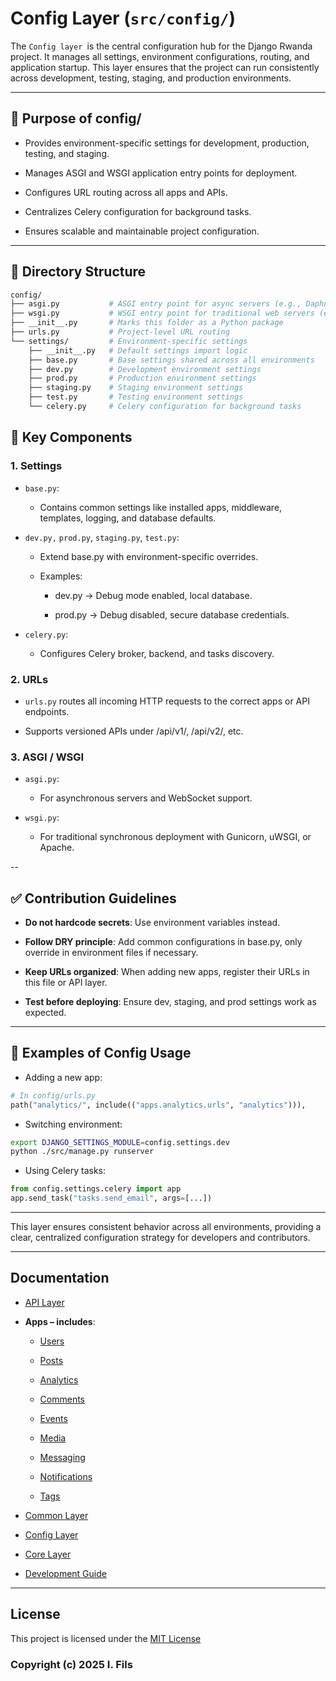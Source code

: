# Config Layer (`src/config/`)

The `Config layer `is the central configuration hub for the Django Rwanda project. It manages all settings, environment configurations, routing, and application startup. This layer ensures that the project can run consistently across development, testing, staging, and production environments.

---

## 📌 Purpose of config/

- Provides environment-specific settings for development, production, testing, and staging.

- Manages ASGI and WSGI application entry points for deployment.

- Configures URL routing across all apps and APIs.

- Centralizes Celery configuration for background tasks.

- Ensures scalable and maintainable project configuration.

---

## 📂 Directory Structure

```bash
config/
├── asgi.py           # ASGI entry point for async servers (e.g., Daphne, Uvicorn)
├── wsgi.py           # WSGI entry point for traditional web servers (e.g., Gunicorn)
├── __init__.py       # Marks this folder as a Python package
├── urls.py           # Project-level URL routing
└── settings/         # Environment-specific settings
    ├── __init__.py   # Default settings import logic
    ├── base.py       # Base settings shared across all environments
    ├── dev.py        # Development environment settings
    ├── prod.py       # Production environment settings
    ├── staging.py    # Staging environment settings
    ├── test.py       # Testing environment settings
    └── celery.py     # Celery configuration for background tasks
```

## 🔑 Key Components

### 1. Settings

- `base.py`:

    - Contains common settings like installed apps, middleware, templates, logging, and database defaults.

- `dev.py,` `prod.py`, `staging.py`, `test.py`:

    - Extend base.py with environment-specific overrides.

    - Examples:

        - dev.py → Debug mode enabled, local database.

        - prod.py → Debug disabled, secure database credentials.

- `celery.py`:

    - Configures Celery broker, backend, and tasks discovery.

### 2. URLs

- `urls.py` routes all incoming HTTP requests to the correct apps or API endpoints.

- Supports versioned APIs under /api/v1/, /api/v2/, etc.

### 3. ASGI / WSGI

- `asgi.py`:

    - For asynchronous servers and WebSocket support.

- `wsgi.py`:

    - For traditional synchronous deployment with Gunicorn, uWSGI, or Apache.

--

## ✅ Contribution Guidelines

- **Do not hardcode secrets**: Use environment variables instead.

- **Follow DRY principle**: Add common configurations in base.py, only override in environment files if necessary.

- **Keep URLs organized**: When adding new apps, register their URLs in this file or API layer.

- **Test before deploying**: Ensure dev, staging, and prod settings work as expected.

---

## 🚀 Examples of Config Usage

- Adding a new app:

```python
# In config/urls.py
path("analytics/", include(("apps.analytics.urls", "analytics"))),
```
- Switching environment:

```bash
export DJANGO_SETTINGS_MODULE=config.settings.dev
python ./src/manage.py runserver
```
- Using Celery tasks:

```python
from config.settings.celery import app
app.send_task("tasks.send_email", args=[...])
```

---

This layer ensures consistent behavior across all environments, providing a clear, centralized configuration strategy for developers and contributors.

---

## Documentation

- [API Layer](./api.md)

-  **Apps – includes**:

    - [Users](./apps/users.md)

    - [Posts](./apps/posts.md)

    - [Analytics](./apps/analytics.md)

    - [Comments](./apps/comments.md)

    - [Events](./apps/event.md)

    - [Media](./apps/media.md)

    - [Messaging](./apps/messaging.md)

    - [Notifications](./apps/notification.md)

    - [Tags](./apps/tags.md)

- [Common Layer](./common.md)

- [Config Layer](./config.md)

- [Core Layer](./core.md)

- [Development Guide](../DEVELOPMENT_GUIDE.md)

---

## License

This project is licensed under the [MIT License](../LICENSE)

### Copyright (c) 2025 I. Fils
